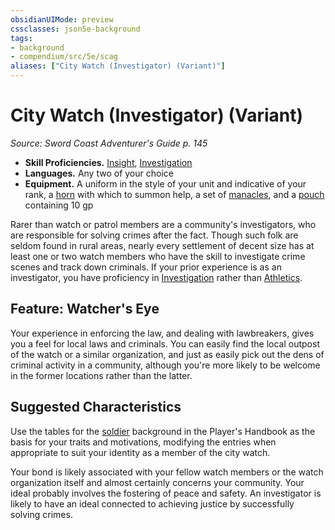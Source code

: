 ```yaml
---
obsidianUIMode: preview
cssclasses: json5e-background
tags:
- background
- compendium/src/5e/scag
aliases: ["City Watch (Investigator) (Variant)"]
---
```

# City Watch (Investigator) (Variant)
*Source: Sword Coast Adventurer's Guide p. 145*  

- **Skill Proficiencies.** [Insight](5E2014官方资源/规则/skills.md#Insight), [Investigation](5E2014官方资源/规则/skills.md#Investigation)  
- **Languages.** Any two of your choice  
- **Equipment.** A uniform in the style of your unit and indicative of your rank, a [horn](5E2014官方资源/items/horn.md) with which to summon help, a set of [manacles](5E2014官方资源/items/manacles.md), and a [pouch](5E2014官方资源/items/pouch.md) containing 10 gp  

Rarer than watch or patrol members are a community's investigators, who are responsible for solving crimes after the fact. Though such folk are seldom found in rural areas, nearly every settlement of decent size has at least one or two watch members who have the skill to investigate crime scenes and track down criminals. If your prior experience is as an investigator, you have proficiency in [Investigation](5E2014官方资源/规则/skills.md#Investigation) rather than [Athletics](5E2014官方资源/规则/skills.md#Athletics).

## Feature: Watcher's Eye

Your experience in enforcing the law, and dealing with lawbreakers, gives you a feel for local laws and criminals. You can easily find the local outpost of the watch or a similar organization, and just as easily pick out the dens of criminal activity in a community, although you're more likely to be welcome in the former locations rather than the latter.

## Suggested Characteristics

Use the tables for the [soldier](5E2014官方资源/backgrounds/soldier.md) background in the Player's Handbook as the basis for your traits and motivations, modifying the entries when appropriate to suit your identity as a member of the city watch.

Your bond is likely associated with your fellow watch members or the watch organization itself and almost certainly concerns your community. Your ideal probably involves the fostering of peace and safety. An investigator is likely to have an ideal connected to achieving justice by successfully solving crimes.